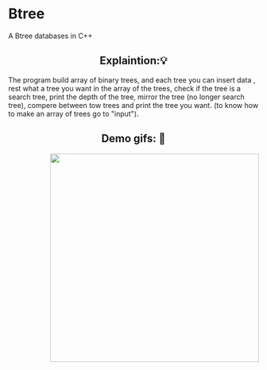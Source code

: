 # Btree
A Btree databases in C++

<h2 align="center"> Explaintion:💡</h2>
The program build array of binary trees, and each tree you can insert data , rest what a tree you want in the array of the trees, check if the tree is a search tree, print the depth of the tree, mirror the tree (no longer search tree), compere between tow trees and print the tree you want.
(to know how to make an array of trees go to "input").

<h2 align="center"> Demo gifs: 🧐 </h2>

<img align='right' src="https://media.giphy.com/media/wwaUhAYqfCZG8pPGL0/giphy.gif" width="420">
